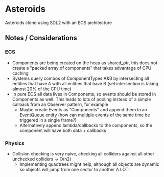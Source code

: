 # Asteroids

Asteroids clone using SDL2 with an ECS architecture

## Notes / Considerations

### ECS
* Components are being created on the heap as shared_ptr, this does not create a "packed array of components" that takes advantage of CPU caching
* Systems query combos of ComponentTypes A&B by intersecting all entities that have A with all entities that have B (set intersection is taking almost 20% of the CPU time)
* In pure ECS all data lives in Components, so events should be stored in Components as well. This leads to lots of pooling instead of a simple callback from an Observer pattern, for example
	* Maybe create Events as "Components" and append them to an EventQueue entity (how can multiple events of the same time be triggered in a single frame?)
	* Alternatively append lambda/callbacks to the components, so the component will have both data + callbacks

### Physics
* Collision checking is very naive, checking all colliders against all other unchecked colliders -> O(n2)
	* Implementing quadtrees might help, although all objects are dynamic so objects will jump from one sector to another A LOT!

